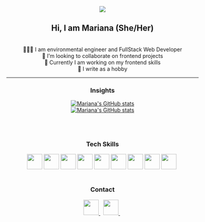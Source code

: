 <div class="container" align="center">
<p align="center">
  <img src="https://res.cloudinary.com/maariana93/image/upload/v1648686433/6M8G_iazxxy.gif"><br>
 
</p>
<h2>Hi, I am Mariana (She/Her)</h2><br>
 👩🏻‍🎓 I am environmental engineer and FullStack Web Developer<br>
 👯 I’m looking to collaborate on frontend projects<br>
 🌱 Currently I am working on my frontend skills<br>
 📝 I write as a hobby

  <hr>


<h3> Insights</h3>
<p align="center">
  
[![Mariana's GitHub stats](https://github-readme-stats.vercel.app/api/top-langs/?username=Marianaa93&theme=vue&show_icons=true&layout=compact)](https://github.com/Marianaa93)
  <br>
[![Mariana's GitHub stats](https://github-readme-stats.vercel.app/api?username=Marianaa93&theme=vue&show_icons=true&layout=compact)](https://github.com/Marianaa93/github-readme-stats)
 </p>
<br>
  <br>
<h3> Tech Skills </h3>
<p> <img src="https://cdn.jsdelivr.net/gh/devicons/devicon/icons/rails/rails-original-wordmark.svg" width=40 /> <img src="https://cdn.jsdelivr.net/gh/devicons/devicon/icons/ruby/ruby-original-wordmark.svg" width=40 />  <img
src="https://cdn.jsdelivr.net/gh/devicons/devicon/icons/javascript/javascript-original.svg" width=40 /> <img src="https://cdn.jsdelivr.net/gh/devicons/devicon/icons/html5/html5-original-wordmark.svg" width=40 /> <img src="https://cdn.jsdelivr.net/gh/devicons/devicon/icons/css3/css3-original-wordmark.svg" width=40 /> <img src="https://cdn.jsdelivr.net/gh/devicons/devicon/icons/bootstrap/bootstrap-original-wordmark.svg" width=40 /> <img
src="https://cdn.jsdelivr.net/gh/devicons/devicon/icons/postgresql/postgresql-original-wordmark.svg" width=40 /> <img 
src="https://cdn.jsdelivr.net/gh/devicons/devicon/icons/styledcomponents/styledcomponents-original-wordmark.svg" width=40 /> <img
                                                                                                        src="https://cdn.jsdelivr.net/gh/devicons/devicon/icons/react/react-original-wordmark.svg" width=40 /> <img
</p>
<br>
<br>
<h3> Contact </h3>
<p align="center">
  <a href="https://www.linkedin.com/in/mariana-lima-e-maia-a31b2816b/">
   <img src="https://img.icons8.com/color/48/000000/linkedin.png" width=40/>
    </a><span>&nbsp;</span>
  
  <a href="mailto:marianalima.amb@gmail.com">
    <img src="https://img.icons8.com/fluent/48/000000/gmail.png" width=40/>
  </a><span>&nbsp;</span>
</p>
<!--
**Marianaa93/Marianaa93** is a ✨ _special_ ✨ repository because its `README.md` (this file) appears on your GitHub profile.
</div>


